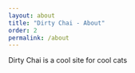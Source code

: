 ```yaml
---
layout: about
title: "Dirty Chai - About"
order: 2
permalink: /about
---
```


Dirty Chai is a cool site for cool cats
